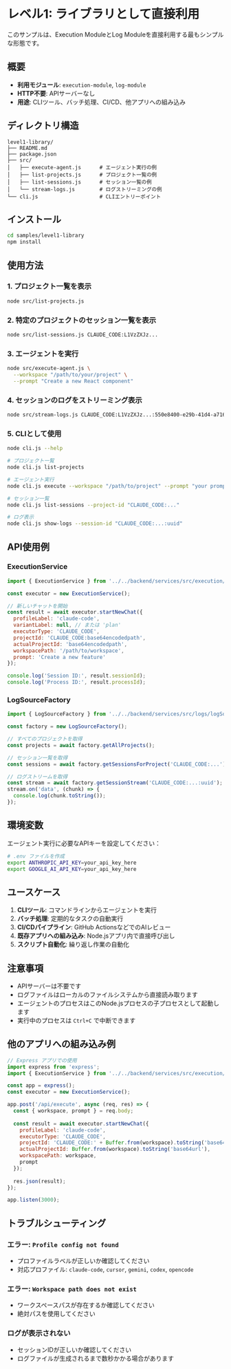 # レベル1: ライブラリとして直接利用

このサンプルは、Execution ModuleとLog Moduleを直接利用する最もシンプルな形態です。

## 概要

- **利用モジュール**: `execution-module`, `log-module`
- **HTTP不要**: APIサーバーなし
- **用途**: CLIツール、バッチ処理、CI/CD、他アプリへの組み込み

## ディレクトリ構造

```
level1-library/
├── README.md
├── package.json
├── src/
│   ├── execute-agent.js      # エージェント実行の例
│   ├── list-projects.js      # プロジェクト一覧の例
│   ├── list-sessions.js      # セッション一覧の例
│   └── stream-logs.js        # ログストリーミングの例
└── cli.js                    # CLIエントリーポイント
```

## インストール

```bash
cd samples/level1-library
npm install
```

## 使用方法

### 1. プロジェクト一覧を表示

```bash
node src/list-projects.js
```

### 2. 特定のプロジェクトのセッション一覧を表示

```bash
node src/list-sessions.js CLAUDE_CODE:L1VzZXJz...
```

### 3. エージェントを実行

```bash
node src/execute-agent.js \
  --workspace "/path/to/your/project" \
  --prompt "Create a new React component"
```

### 4. セッションのログをストリーミング表示

```bash
node src/stream-logs.js CLAUDE_CODE:L1VzZXJz...:550e8400-e29b-41d4-a716
```

### 5. CLIとして使用

```bash
node cli.js --help

# プロジェクト一覧
node cli.js list-projects

# エージェント実行
node cli.js execute --workspace "/path/to/project" --prompt "your prompt"

# セッション一覧
node cli.js list-sessions --project-id "CLAUDE_CODE:..."

# ログ表示
node cli.js show-logs --session-id "CLAUDE_CODE:...:uuid"
```

## API使用例

### ExecutionService

```javascript
import { ExecutionService } from '../../backend/services/src/execution/index.js';

const executor = new ExecutionService();

// 新しいチャットを開始
const result = await executor.startNewChat({
  profileLabel: 'claude-code',
  variantLabel: null, // または 'plan'
  executorType: 'CLAUDE_CODE',
  projectId: 'CLAUDE_CODE:base64encodedpath',
  actualProjectId: 'base64encodedpath',
  workspacePath: '/path/to/workspace',
  prompt: 'Create a new feature'
});

console.log('Session ID:', result.sessionId);
console.log('Process ID:', result.processId);
```

### LogSourceFactory

```javascript
import { LogSourceFactory } from '../../backend/services/src/logs/logSourceFactory.js';

const factory = new LogSourceFactory();

// すべてのプロジェクトを取得
const projects = await factory.getAllProjects();

// セッション一覧を取得
const sessions = await factory.getSessionsForProject('CLAUDE_CODE:...');

// ログストリームを取得
const stream = await factory.getSessionStream('CLAUDE_CODE:...:uuid');
stream.on('data', (chunk) => {
  console.log(chunk.toString());
});
```

## 環境変数

エージェント実行に必要なAPIキーを設定してください：

```bash
# .env ファイルを作成
export ANTHROPIC_API_KEY=your_api_key_here
export GOOGLE_AI_API_KEY=your_api_key_here
```

## ユースケース

1. **CLIツール**: コマンドラインからエージェントを実行
2. **バッチ処理**: 定期的なタスクの自動実行
3. **CI/CDパイプライン**: GitHub ActionsなどでのAIレビュー
4. **既存アプリへの組み込み**: Node.jsアプリ内で直接呼び出し
5. **スクリプト自動化**: 繰り返し作業の自動化

## 注意事項

- APIサーバーは不要です
- ログファイルはローカルのファイルシステムから直接読み取ります
- エージェントのプロセスはこのNode.jsプロセスの子プロセスとして起動します
- 実行中のプロセスは `Ctrl+C` で中断できます

## 他のアプリへの組み込み例

```javascript
// Express アプリでの使用
import express from 'express';
import { ExecutionService } from '../../backend/services/src/execution/index.js';

const app = express();
const executor = new ExecutionService();

app.post('/api/execute', async (req, res) => {
  const { workspace, prompt } = req.body;
  
  const result = await executor.startNewChat({
    profileLabel: 'claude-code',
    executorType: 'CLAUDE_CODE',
    projectId: 'CLAUDE_CODE:' + Buffer.from(workspace).toString('base64url'),
    actualProjectId: Buffer.from(workspace).toString('base64url'),
    workspacePath: workspace,
    prompt
  });
  
  res.json(result);
});

app.listen(3000);
```

## トラブルシューティング

### エラー: `Profile config not found`
- プロファイルラベルが正しいか確認してください
- 対応プロファイル: `claude-code`, `cursor`, `gemini`, `codex`, `opencode`

### エラー: `Workspace path does not exist`
- ワークスペースパスが存在するか確認してください
- 絶対パスを使用してください

### ログが表示されない
- セッションIDが正しいか確認してください
- ログファイルが生成されるまで数秒かかる場合があります
